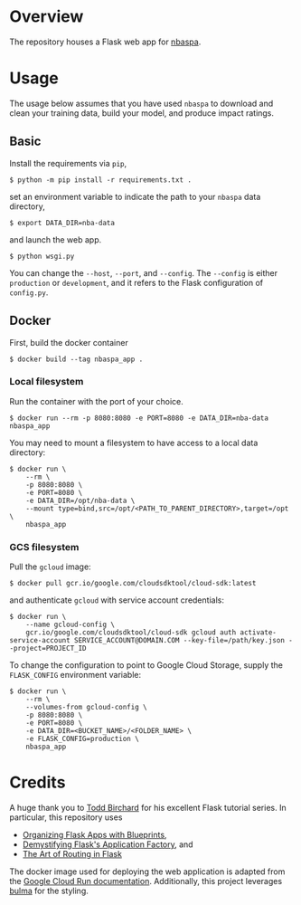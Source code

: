 # Overview

The repository houses a Flask web app for [nbaspa](https://github.com/ak-gupta/nbaspa).

# Usage

The usage below assumes that you have used `nbaspa` to download and clean your training data, build your
model, and produce impact ratings.

## Basic

Install the requirements via `pip`,

```console
$ python -m pip install -r requirements.txt .
```

set an environment variable to indicate the path to your `nbaspa` data directory,

```console
$ export DATA_DIR=nba-data
```

and launch the web app.

```console
$ python wsgi.py
```

You can change the `--host`, `--port`, and `--config`. The `--config` is either `production` or
`development`, and it refers to the Flask configuration of `config.py`.

## Docker

First, build the docker container

```console
$ docker build --tag nbaspa_app .
```

### Local filesystem

Run the container with the port of your choice.

```console
$ docker run --rm -p 8080:8080 -e PORT=8080 -e DATA_DIR=nba-data nbaspa_app
```

You may need to mount a filesystem to have access to a local data directory:

```console
$ docker run \
    --rm \
    -p 8080:8080 \
    -e PORT=8080 \
    -e DATA_DIR=/opt/nba-data \
    --mount type=bind,src=/opt/<PATH_TO_PARENT_DIRECTORY>,target=/opt \
    nbaspa_app
```

### GCS filesystem

Pull the `gcloud` image:

```console
$ docker pull gcr.io/google.com/cloudsdktool/cloud-sdk:latest
```

and authenticate ``gcloud`` with service account credentials:

```console
$ docker run \
    --name gcloud-config \
    gcr.io/google.com/cloudsdktool/cloud-sdk gcloud auth activate-service-account SERVICE_ACCOUNT@DOMAIN.COM --key-file=/path/key.json --project=PROJECT_ID
```

To change the configuration to point to Google Cloud Storage, supply the `FLASK_CONFIG` environment variable:

```console
$ docker run \
    --rm \
    --volumes-from gcloud-config \
    -p 8080:8080 \
    -e PORT=8080 \
    -e DATA_DIR=<BUCKET_NAME>/<FOLDER_NAME> \
    -e FLASK_CONFIG=production \
    nbaspa_app
```

# Credits

A huge thank you to [Todd Birchard](https://github.com/toddbirchard) for his excellent Flask tutorial
series. In particular, this repository uses

* [Organizing Flask Apps with Blueprints](https://hackersandslackers.com/flask-blueprints/),
* [Demystifying Flask's Application Factory](https://hackersandslackers.com/flask-application-factory/), and
* [The Art of Routing in Flask](https://hackersandslackers.com/flask-routes/)

The docker image used for deploying the web application is adapted from the [Google Cloud Run documentation](https://cloud.google.com/run/docs/quickstarts/build-and-deploy/python).
Additionally, this project leverages [bulma](https://bulma.io/) for the styling.
